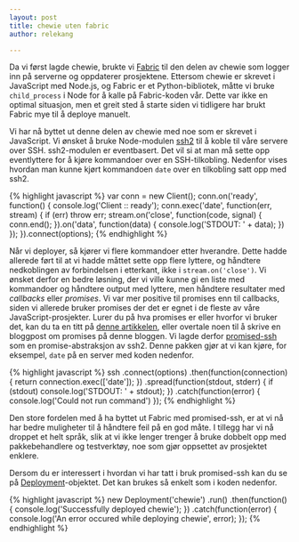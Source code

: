 ```yaml
---
layout: post
title: chewie uten fabric
author: relekang

---
```



Da vi først lagde chewie, brukte vi [Fabric](http://www.fabfile.org/) til den
delen av chewie som logger inn på serverne og oppdaterer prosjektene. Ettersom
chewie er skrevet i JavaScript med Node.js, og Fabric er et Python-bibliotek,
måtte vi bruke `child_process` i Node for å kalle på Fabric-koden vår. Dette
var ikke en optimal situasjon, men et greit sted å starte siden vi tidligere har
brukt Fabric mye til å deploye manuelt.

Vi har nå byttet ut denne delen av chewie med noe som er skrevet i JavaScript. Vi
ønsket å bruke Node-modulen [ssh2](https://github.com/mscdex/ssh2) til å koble til
våre servere over SSH. ssh2-modulen er eventbasert. Det vil si at man må sette opp
eventlyttere for å kjøre kommandoer over en SSH-tilkobling. Nedenfor vises hvordan
man kunne kjørt kommandoen `date` over en tilkobling satt opp med ssh2.

{% highlight javascript %}
var conn = new Client();
conn.on('ready', function() {
  console.log('Client :: ready');
  conn.exec('date', function(err, stream) {
    if (err) throw err;
    stream.on('close', function(code, signal) {
      conn.end();
    }).on('data', function(data) {
      console.log('STDOUT: ' + data);
    })
  });
}).connect(options);
{% endhighlight %}

Når vi deployer, så kjører vi flere kommandoer etter hverandre. Dette hadde allerede ført
til at vi hadde måttet sette opp flere lyttere, og håndtere nedkoblingen av forbindelsen i
etterkant, ikke i `stream.on('close')`. Vi ønsket derfor en bedre løsning, der vi
ville kunne gi en liste med kommandoer og håndtere output med lyttere, men håndtere
resultater med *callbacks* eller *promises*. Vi var mer positive til promises enn til
callbacks, siden vi allerede bruker promises der det er egnet i de fleste av våre
JavaScript-prosjekter. Lurer du på hva promises er eller hvorfor vi bruker det,
kan du ta en titt på
[denne artikkelen](http://spion.github.io/posts/why-i-am-switching-to-promises.html),
eller overtale noen til å skrive en bloggpost om promises på denne bloggen. Vi
lagde derfor [promised-ssh](https://github.com/relekang/promised-ssh) som en
promise-abstraksjon av ssh2. Denne pakken gjør at vi kan kjøre, for eksempel, `date` på en server
med koden nedenfor.

{% highlight javascript %}
ssh
  .connect(options)
  .then(function(connection) {
    return connection.exec(['date']);
  })
  .spread(function(stdout, stderr) {
    if (stdout) console.log('STDOUT: ' + stdout);
  })
  .catch(function(error) {
    console.log('Could not run command')
  });
{% endhighlight %}

Den store fordelen med å ha byttet ut Fabric med promised-ssh, er at vi nå har bedre
muligheter til å håndtere feil på en god måte. I tillegg har vi nå droppet
et helt språk, slik at vi ikke lenger trenger å bruke dobbelt opp med
pakkebehandlere og testverktøy, noe som gjør oppsettet av prosjektet enklere.

Dersom du er interessert i hvordan vi har tatt i bruk promised-ssh kan du se
på [Deployment](https://github.com/webkom/chewie/blob/master/src/Deployment.js)-objektet.
Det kan brukes så enkelt som i koden nedenfor.

{% highlight javascript %}
new Deployment('chewie')
  .run()
  .then(function() {
    console.log('Successfully deployed chewie');
  })
  .catch(function(error) {
    console.log('An error occured while deploying chewie', error);
  });
{% endhighlight %}

